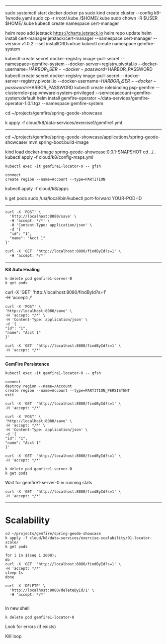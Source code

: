 

------
sudo systemctl start docker
docker ps
sudo kind create cluster  --config k8-1wnode.yaml
sudo cp -r /root/.kube /$HOME/.kube
sudo chown -R $USER $HOME/.kube
kubectl create namespace cert-manager

helm repo add jetstack https://charts.jetstack.io
helm repo update
helm install cert-manager jetstack/cert-manager --namespace cert-manager  --version v1.0.2 --set installCRDs=true
kubectl create namespace gemfire-system

kubectl create secret docker-registry image-pull-secret --namespace=gemfire-system --docker-server=registry.pivotal.io --docker-username=$HARBOR_USER --docker-password=$HARBOR_PASSWORD
kubectl create secret docker-registry image-pull-secret --docker-server=registry.pivotal.io --docker-username=$HARBOR_USER --docker-password=$HARBOR_PASSWORD
kubectl create rolebinding psp-gemfire --clusterrole=psp:vmware-system-privileged --serviceaccount=gemfire-system:default
helm install gemfire-operator ~/data-services/gemfire-operator-1.0.1.tgz --namespace gemfire-system

cd ~/projects/gemfire/spring-geode-showcase

k apply -f cloud/k8/data-services/exercise1/gemfire1.yml

---

cd ~/projects/gemfire/spring-geode-showcase/applications/spring-geode-showcase/
mvn spring-boot:build-image


kind load docker-image spring-geode-showcase:0.0.1-SNAPSHOT
cd ../..
kubectl apply -f cloud/k8/config-maps.yml




```shell script
kubectl exec -it gemfire1-locator-0 -- gfsh
```

```shell script
connect
create region --name=Account --type=PARTITION
```

kubectl apply -f cloud/k8/apps

k get pods
sudo /usr/local/bin/kubectl port-forward YOUR-POD-ID


------


```shell script
curl -X 'POST' \
  'http://localhost:8080/save' \
  -H 'accept: */*' \
  -H 'Content-Type: application/json' \
  -d '{
  "id": "1",
  "name": "Acct 1"
}'
```


```shell script
curl -X 'GET' 'http://localhost:8080/findById?s=1' \
  -H 'accept: */*'
```


--------------------
**K8 Auto Healing**

```shell script
k delete pod gemfire1-server-0
k get pods

```

curl -X 'GET' 'http://localhost:8080/findById?s=1' \
-H 'accept: */*'

```shell script
curl -X 'POST' \
'http://localhost:8080/save' \
-H 'accept: */*' \
-H 'Content-Type: application/json' \
-d '{
"id": "1",
"name": "Acct 1"
}'
```

```shell script
curl -X 'GET' 'http://localhost:8080/findById?s=1' \
-H 'accept: */*'

```
------------------

**GemFire Persistence**


```shell script
kubectl exec -it gemfire1-locator-0 -- gfsh
```

```shell script
connect
destroy region --name=/Account
create region --name=Account --type=PARTITION_PERSISTENT
exit
```

```shell script
curl -X 'GET' 'http://localhost:8080/findById?s=1' \
-H 'accept: */*'
```


```shell script
curl -X 'POST' \
'http://localhost:8080/save' \
-H 'accept: */*' \
-H 'Content-Type: application/json' \
-d '{
"id": "1",
"name": "Acct 1"
}'
```

```shell script
curl -X 'GET' 'http://localhost:8080/findById?s=1' \
-H 'accept: */*'
```


```shell script
k delete pod gemfire1-server-0
k get pods
```

Wait for gemfire1-server-0 in running stats

```shell script
curl -X 'GET' 'http://localhost:8080/findById?s=1' \
-H 'accept: */*'
```

----------------

# Scalability

```shell
cd ~/projects/gemfire/spring-geode-showcase
k apply -f cloud/k8/data-services/exercise-scalability/01-locator-scale/
k get pods
```

```shell
for i in $(seq 1 2000);
do
curl -X 'GET' 'http://localhost:8080/findById?s=1' \
-H 'accept: */*'
sleep 1s
done
```



```shell script
curl -X 'DELETE' \
  'http://localhost:8080/deleteById/1' \
  -H 'accept: */*'
  
```

In new shell
```shell
k delete pod gemfire1-locator-0
```


Look for errors (if exists)

Kill loop 

